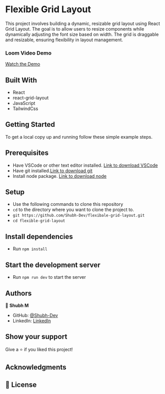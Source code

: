 # Flexible Grid Layout

This project involves building a dynamic, resizable grid layout using React Grid Layout. The goal is to allow users to resize components while dynamically adjusting the font size based on width. The grid is draggable and resizable, ensuring flexibility in layout management.

### Loom Video Demo

[Watch the Demo](https://www.loom.com/share/51f58a39a63d47ffbe3c367efbdcfc45?sid=f6274147-f333-4363-914e-76633ade364f)

## Built With

- React
- react-grid-layout
- JavaScript
- TailwindCss

## Getting Started

To get a local copy up and running follow these simple example steps.

## Prerequisites

- Have VSCode or other text editor installed. [Link to download VSCode](https://code.visualstudio.com/download)
- Have git installed.[Link to download git](https://git-scm.com/downloads)
- Install node package. [Link to download node](https://nodejs.org/en/download/)

## Setup

- Use the following commands to clone this repository
- `cd` to the directory where you want to clone the project to.
- `git https://github.com/Shubh-Dev/flexibale-grid-layout.git`
- `cd flexible-grid-layout`

## Install dependencies

- Run `npm install`

## Start the development server

- Run `npm run dev` to start the server

## Authors

👤 **Shubh M**

- GitHub: [@Shubh-Dev](https://github.com/Shubh-Dev)
- LinkedIn: [LinkedIn](https://www.linkedin.com/in/shubhscb/)

## Show your support

Give a ⭐️ if you liked this project!

## Acknowledgments

## 📝 License
